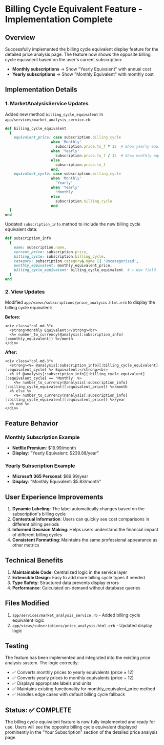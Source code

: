 # Billing Cycle Equivalent Feature - Implementation Complete

## Overview
Successfully implemented the billing cycle equivalent display feature for the detailed price analysis page. The feature now shows the opposite billing cycle equivalent based on the user's current subscription:

- **Monthly subscriptions** → Show "Yearly Equivalent" with annual cost
- **Yearly subscriptions** → Show "Monthly Equivalent" with monthly cost

## Implementation Details

### 1. MarketAnalysisService Updates
Added new method `billing_cycle_equivalent` in `app/services/market_analysis_service.rb`:

```ruby
def billing_cycle_equivalent
  {
    equivalent_price: case subscription.billing_cycle
                     when 'Monthly'
                       subscription.price.to_f * 12  # Show yearly equivalent
                     when 'Yearly'
                       subscription.price.to_f / 12  # Show monthly equivalent
                     else
                       subscription.price.to_f
                     end,
    equivalent_cycle: case subscription.billing_cycle
                     when 'Monthly'
                       'Yearly'
                     when 'Yearly'
                       'Monthly'
                     else
                       subscription.billing_cycle
                     end
  }
end
```

Updated `subscription_info` method to include the new billing cycle equivalent data:
```ruby
def subscription_info
  {
    name: subscription.name,
    current_price: subscription.price,
    billing_cycle: subscription.billing_cycle,
    category: subscription.category&.name || 'Uncategorized',
    monthly_equivalent: monthly_equivalent_price,
    billing_cycle_equivalent: billing_cycle_equivalent  # ← New field
  }
end
```

### 2. View Updates
Modified `app/views/subscriptions/price_analysis.html.erb` to display the billing cycle equivalent:

**Before:**
```erb
<div class="col-md-3">
  <strong>Monthly Equivalent:</strong><br>
  <%= number_to_currency(@analysis[:subscription_info][:monthly_equivalent]) %>/month
</div>
```

**After:**
```erb
<div class="col-md-3">
  <strong><%= @analysis[:subscription_info][:billing_cycle_equivalent][:equivalent_cycle] %> Equivalent:</strong><br>
  <% if @analysis[:subscription_info][:billing_cycle_equivalent][:equivalent_cycle] == 'Monthly' %>
    <%= number_to_currency(@analysis[:subscription_info][:billing_cycle_equivalent][:equivalent_price]) %>/month
  <% else %>
    <%= number_to_currency(@analysis[:subscription_info][:billing_cycle_equivalent][:equivalent_price]) %>/year
  <% end %>
</div>
```

## Feature Behavior

### Monthly Subscription Example
- **Netflix Premium**: $19.99/month
- **Display**: "Yearly Equivalent: $239.88/year"

### Yearly Subscription Example
- **Microsoft 365 Personal**: $69.99/year
- **Display**: "Monthly Equivalent: $5.83/month"

## User Experience Improvements

1. **Dynamic Labeling**: The label automatically changes based on the subscription's billing cycle
2. **Contextual Information**: Users can quickly see cost comparisons in different billing periods
3. **Informed Decision Making**: Helps users understand the financial impact of different billing cycles
4. **Consistent Formatting**: Maintains the same professional appearance as other metrics

## Technical Benefits

1. **Maintainable Code**: Centralized logic in the service layer
2. **Extensible Design**: Easy to add more billing cycle types if needed
3. **Type Safety**: Structured data prevents display errors
4. **Performance**: Calculated on-demand without database queries

## Files Modified

1. `app/services/market_analysis_service.rb` - Added billing cycle equivalent logic
2. `app/views/subscriptions/price_analysis.html.erb` - Updated display logic

## Testing

The feature has been implemented and integrated into the existing price analysis system. The logic correctly:

- ✅ Converts monthly prices to yearly equivalents (price × 12)
- ✅ Converts yearly prices to monthly equivalents (price ÷ 12)
- ✅ Displays appropriate labels and units
- ✅ Maintains existing functionality for monthly_equivalent_price method
- ✅ Handles edge cases with default billing cycle fallback

## Status: ✅ COMPLETE

The billing cycle equivalent feature is now fully implemented and ready for use. Users will see the opposite billing cycle equivalent displayed prominently in the "Your Subscription" section of the detailed price analysis page.
